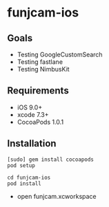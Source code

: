 # funjcam-ios

## Goals
* Testing GoogleCustomSearch
* Testing fastlane
* Testing NimbusKit

## Requirements
* iOS 9.0+
* xcode 7.3+
* CocoaPods 1.0.1

## Installation
```
[sudo] gem install cocoapods
pod setup
```

``` git clone https://github.com/BoxJeon/funjcam-ios
cd funjcam-ios
pod install
```
* open funjcam.xcworkspace
